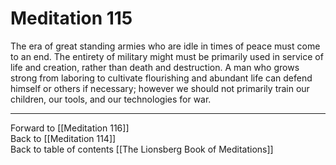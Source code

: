 # Meditation 115

The era of great standing armies who are idle in times of peace must come to an end. The entirety of military might must be primarily used in service of life and creation, rather than death and destruction. A man who grows strong from laboring to cultivate flourishing and abundant life can defend himself or others if necessary; however we should not primarily train our children, our tools, and our technologies for war. 

___

Forward to [[Meditation 116]]  
Back to [[Meditation 114]]  
Back to table of contents [[The Lionsberg Book of Meditations]]  